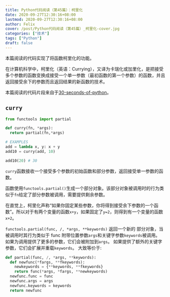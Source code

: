 ```yaml
---
title: Python代码阅读（第45篇）：柯里化
date: 2020-09-27T12:30:16+08:00
lastmod: 2020-09-27T12:30:16+08:00
author: Felix
cover: /post/Python代码阅读（第45篇）_柯里化-cover.jpg
categories: ["技术"]
tags: ["Python"]
draft: false
---
```


本篇阅读的代码实现了将函数柯里化的功能。

在计算机科学中，柯里化（英语：Currying），又译为卡瑞化或加里化，是把接受多个参数的函数变换成接受一个单一参数（最初函数的第一个参数）的函数，并且返回接受余下的参数而且返回结果的新函数的技术。

本篇阅读的代码片段来自于[30-seconds-of-python](https://github.com/30-seconds/30-seconds-of-python)。

<!--more-->

## `curry`

```python
from functools import partial

def curry(fn, *args):
  return partial(fn,*args)

# EXAMPLES
add = lambda x, y: x + y
add10 = curry(add, 10)

add10(20) # 30
```

`curry`函数接收一个接受多个参数的初始函数和部分参数，返回接受单一参数的函数。

函数使用`functools.partial()`生成一个部分对象。该部分对象被调用时的行为类似于`fn`给定了部分参数被调用，需要提供剩余参数。

在直觉上，柯里化声称“如果你固定某些参数，你将得到接受余下参数的一个函数”。所以对于有两个变量的函数`x+y`，如果固定了`y=2`，则得到有一个变量的函数`x+2`。

`functools.partial(func, /, *args, **keywords)`
返回一个新的 部分对象，当被调用时其行为类似于 func 附带位置参数`args`和关键字参数`keywords`被调用。 如果为调用提供了更多的参数，它们会被附加到`args`。 如果提供了额外的关键字参数，它们会扩展并重载`keywords`。 大致等价于:

```python
def partial(func, /, *args, **keywords):
  def newfunc(*fargs, **fkeywords):
    newkeywords = {**keywords, **fkeywords}
    return func(*args, *fargs, **newkeywords)
  newfunc.func = func
  newfunc.args = args
  newfunc.keywords = keywords
  return newfunc
```

